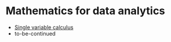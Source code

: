 # Mathematics for data analytics
* [Single variable calculus](https://nbviewer.org/github/juhanurmonen/mathematics_for_data_science/blob/main/one_variable_calculus.ipynb)
* to-be-continued
